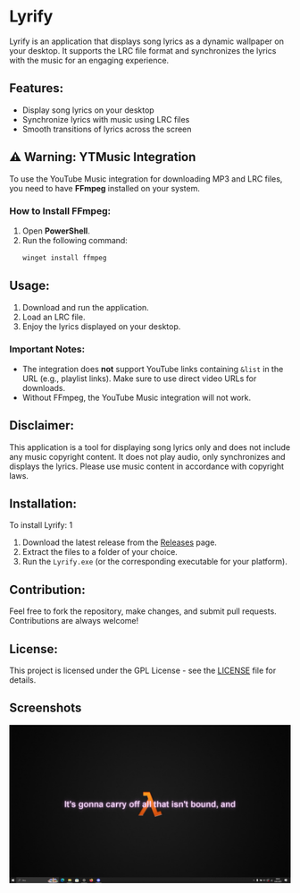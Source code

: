 # Lyrify

Lyrify is an application that displays song lyrics as a dynamic wallpaper on your desktop. It supports the LRC file format and synchronizes the lyrics with the music for an engaging experience.

## Features:
- Display song lyrics on your desktop
- Synchronize lyrics with music using LRC files
- Smooth transitions of lyrics across the screen

## ⚠️ Warning: YTMusic Integration

To use the YouTube Music integration for downloading MP3 and LRC files, you need to have **FFmpeg** installed on your system. 

### How to Install FFmpeg:
1. Open **PowerShell**.
2. Run the following command:
   ```bash
   winget install ffmpeg
   ```

## Usage:
1. Download and run the application.
2. Load an LRC file.
3. Enjoy the lyrics displayed on your desktop.

### Important Notes:
- The integration does **not** support YouTube links containing `&list` in the URL (e.g., playlist links). Make sure to use direct video URLs for downloads.
- Without FFmpeg, the YouTube Music integration will not work.
  
## Disclaimer:
This application is a tool for displaying song lyrics only and does not include any music copyright content. It does not play audio, only synchronizes and displays the lyrics. Please use music content in accordance with copyright laws.

## Installation:
To install Lyrify:
1
1. Download the latest release from the [Releases](https://github.com/Clypus/Lyrify/releases) page.
2. Extract the files to a folder of your choice.
3. Run the `Lyrify.exe` (or the corresponding executable for your platform).

## Contribution:
Feel free to fork the repository, make changes, and submit pull requests. Contributions are always welcome!

## License:
This project is licensed under the GPL License - see the [LICENSE](LICENSE) file for details.

## Screenshots

![Lyrify Screenshot](assets/screenshot.png)
